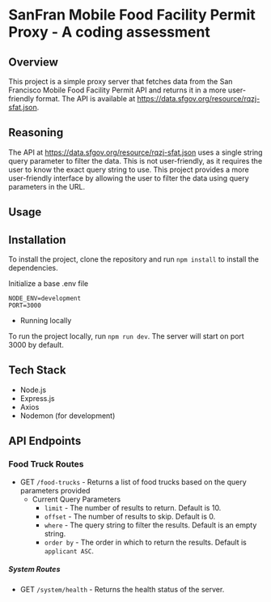 # SanFran Mobile Food Facility Permit Proxy - A coding assessment

## Overview

This project is a simple proxy server that fetches data from the San Francisco Mobile Food Facility Permit API and returns it in a more user-friendly format. The API is available at https://data.sfgov.org/resource/rqzj-sfat.json.

## Reasoning

The API at https://data.sfgov.org/resource/rqzj-sfat.json uses a single string query parameter to filter the data. This is not user-friendly, as it requires the user to know the exact query string to use. This project provides a more user-friendly interface by allowing the user to filter the data using query parameters in the URL.

## Usage

## Installation

To install the project, clone the repository and run `npm install` to install the dependencies.

Initialize a base .env file

```
NODE_ENV=development
PORT=3000
```

- Running locally

To run the project locally, run `npm run dev`. The server will start on port 3000 by default.

## Tech Stack

- Node.js
- Express.js
- Axios
- Nodemon (for development)

## API Endpoints

### Food Truck Routes

- GET `/food-trucks` - Returns a list of food trucks based on the query parameters provided
  - Current Query Parameters
    - `limit` - The number of results to return. Default is 10.
    - `offset` - The number of results to skip. Default is 0.
    - `where` - The query string to filter the results. Default is an empty string.
    - `order by` - The order in which to return the results. Default is `applicant ASC`.

##### System Routes

- GET `/system/health` - Returns the health status of the server.
